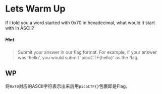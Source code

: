 # Lets Warm Up

If I told you a word started with 0x70 in hexadecimal, what would it start with in ASCII?

##### Hint

> Submit your answer in our flag format. For example, if your answer was 'hello', you would submit 'picoCTF{hello}' as the flag.

## WP

将`0x70`对应的ASCII字符表示出来后用`picoCTF{}`包裹即是Flag。

